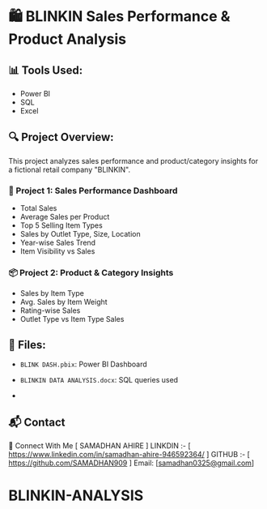 # 🛍️ BLINKIN Sales Performance & Product Analysis

## 📊 Tools Used:
- Power BI
- SQL
- Excel

## 🔍 Project Overview:
This project analyzes sales performance and product/category insights for a fictional retail company "BLINKIN".

### 📁 Project 1: Sales Performance Dashboard
- Total Sales
- Average Sales per Product
- Top 5 Selling Item Types
- Sales by Outlet Type, Size, Location
- Year-wise Sales Trend
- Item Visibility vs Sales

### 📦 Project 2: Product & Category Insights
- Sales by Item Type
- Avg. Sales by Item Weight
- Rating-wise Sales
- Outlet Type vs Item Type Sales

## 📂 Files:
- `BLINK DASH.pbix`: Power BI Dashboard
- `BLINKIN DATA ANALYSIS.docx`: SQL queries used

- 

## 📬 Contact

🔗 Connect With Me [ SAMADHAN AHIRE ]
LINKDIN :- [ https://www.linkedin.com/in/samadhan-ahire-946592364/ ] 
GITHUB :- [ https://github.com/SAMADHAN909 ]
Email: [samadhan0325@gmail.com]

# BLINKIN-ANALYSIS

